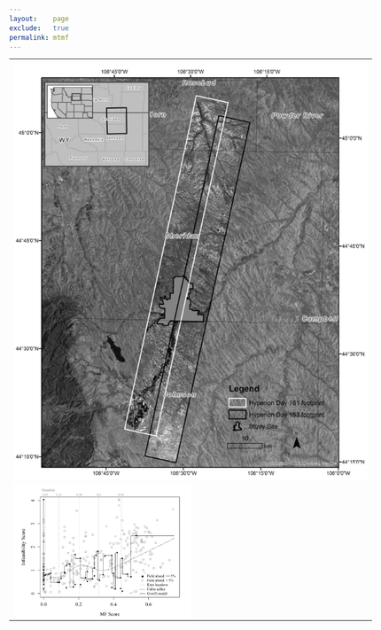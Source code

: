 ```yaml
---
layout:    page
exclude:   true
permalink: mtmf
---
```


<table style="width:130%">
  <tr>
	<th></th>
  </tr>
  <tr>
    <td><img src="https://raw.githubusercontent.com/hglick/hglick.github.io/master/_images/Large/MTMF_Figure_3.png" width="100%" align="left"></td>
  </tr>
  <tr>
    <td><a href="https://media.esri.com/mapbook/volume30.pdf"><img src="https://raw.githubusercontent.com/hglick/hglick.github.io/master/_images/Large/MTMF_Figure_4.png" width="50%" align="left"></a></td>
  </tr>
</table>
  





   
